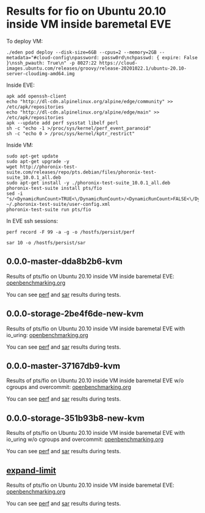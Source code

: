 # Results for fio on Ubuntu 20.10 inside VM inside baremetal EVE

To deploy VM: 

```console
./eden pod deploy --disk-size=6GB --cpus=2 --memory=2GB --metadata="#cloud-config\npassword: passw0rd\nchpasswd: { expire: False }\nssh_pwauth: True\n" -p 8027:22 https://cloud-images.ubuntu.com/releases/groovy/release-20201022.1/ubuntu-20.10-server-cloudimg-amd64.img
```

Inside EVE:

```console
apk add openssh-client
echo "http://dl-cdn.alpinelinux.org/alpine/edge/community" >> /etc/apk/repositories
echo "http://dl-cdn.alpinelinux.org/alpine/edge/main" >> /etc/apk/repositories
apk --update add perf sysstat libelf perl
sh -c "echo -1 >/proc/sys/kernel/perf_event_paranoid"
sh -c "echo 0 > /proc/sys/kernel/kptr_restrict"
```


Inside VM:

```
sudo apt-get update
sudo apt-get upgrade -y
wget http://phoronix-test-suite.com/releases/repo/pts.debian/files/phoronix-test-suite_10.0.1_all.deb
sudo apt-get install -y ./phoronix-test-suite_10.0.1_all.deb
phoronix-test-suite install pts/fio
sed -i "s/<DynamicRunCount>TRUE<\/DynamicRunCount>/<DynamicRunCount>FALSE<\/DynamicRunCount>/" ~/.phoronix-test-suite/user-config.xml
phoronix-test-suite run pts/fio
```

In EVE ssh sessions:

```console
perf record -F 99 -a -g -o /hostfs/persist/perf
```

```console
sar 10 -o /hostfs/persist/sar
```

## 0.0.0-master-dda8b2b6-kvm

Results of pts/fio on Ubuntu 20.10 inside VM inside baremetal EVE:
[openbenchmarking.org](https://openbenchmarking.org/result/2010303-FI-TESTEVE2048)

You can see [perf](0.0.0-master-dda8b2b6-kvm/perf) and [sar](0.0.0-master-dda8b2b6-kvm/sar) results during tests.

## 0.0.0-storage-2be4f6de-new-kvm

Results of pts/fio on Ubuntu 20.10 inside VM inside baremetal EVE with io_uring:
[openbenchmarking.org](https://openbenchmarking.org/result/2011067-FI-TESTNEW2275)

You can see [perf](0.0.0-storage-2be4f6de-new-kvm/perf) and [sar](0.0.0-storage-2be4f6de-new-kvm/sar) results during tests.

## 0.0.0-master-37167db9-kvm

Results of pts/fio on Ubuntu 20.10 inside VM inside baremetal EVE w/o cgroups and overcommit:
[openbenchmarking.org](https://openbenchmarking.org/result/2011060-FI-TESTNOLIM90)

You can see [perf](0.0.0-master-37167db9-kvm/perf) and [sar](0.0.0-master-37167db9-kvm/sar) results during tests.

## 0.0.0-storage-351b93b8-new-kvm

Results of pts/fio on Ubuntu 20.10 inside VM inside baremetal EVE with io_uring w/o cgroups and overcommit:
[openbenchmarking.org](https://openbenchmarking.org/result/2011069-FI-TESTNEWNO76)

You can see [perf](0.0.0-storage-351b93b8-new-kvm/perf) and [sar](0.0.0-storage-351b93b8-new-kvm/sar) results during tests.

## [expand-limit](https://github.com/itmo-eve/eve/commit/3d09c3990353357351019ef7f653fdf885485419)

Results of pts/fio on Ubuntu 20.10 inside VM inside baremetal EVE:
[openbenchmarking.org](https://openbenchmarking.org/result/2010302-FI-TESTLIMIT87)

You can see [perf](expand-limit/perf) and [sar](expand-limit/sar) results during tests.